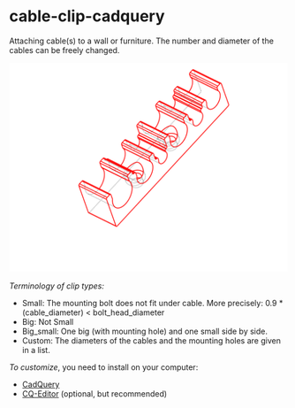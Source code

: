 # cable-clip-cadquery

Attaching cable(s) to a wall or furniture. The number and diameter of the cables can be freely changed.

![](custom.svg)


*Terminology of clip types:*
- Small: The mounting bolt does not fit under cable. More precisely: 0.9 * (cable_diameter) < bolt_head_diameter
- Big: Not Small
- Big_small: One big (with mounting hole) and one small side by side.
- Custom: The diameters of the cables and the mounting holes are given in a list.

*To customize*, you need to install on your computer:
- [CadQuery](https://cadquery.readthedocs.io/en/latest/installation.html)
- [CQ-Editor](https://cadquery.readthedocs.io/en/latest/installation.html#adding-a-nicer-gui-via-cq-editor) (optional, but recommended)
